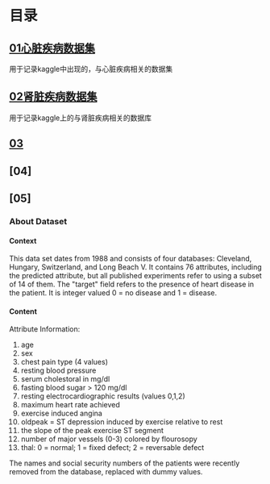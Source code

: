 # 目录

## [01心脏疾病数据集](06项目复现\04kaggle\02数据集\01心脏疾病数据集/)
用于记录kaggle中出现的，与心脏疾病相关的数据集




## [02肾脏疾病数据集](06项目复现\04kaggle\02数据集\02肾脏疾病数据集/)
用于记录kaggle上的与肾脏疾病相关的数据库

## [03]()


## [04]

## [05]






























### About Dataset

#### Context
This data set dates from 1988 and consists of four databases: Cleveland, Hungary, Switzerland, and Long Beach V. It contains 76 attributes, including the predicted attribute, but all published experiments refer to using a subset of 14 of them. The "target" field refers to the presence of heart disease in the patient. It is integer valued 0 = no disease and 1 = disease.

#### Content
Attribute Information:


1. age
2. sex
3. chest pain type (4 values)
4. resting blood pressure
5. serum cholestoral in mg/dl
6. fasting blood sugar > 120 mg/dl
7. resting electrocardiographic results (values 0,1,2)
8. maximum heart rate achieved
9. exercise induced angina
10. oldpeak = ST depression induced by exercise relative to rest
11. the slope of the peak exercise ST segment
12. number of major vessels (0-3) colored by flourosopy
13. thal: 0 = normal; 1 = fixed defect; 2 = reversable defect

The names and social security numbers of the patients were recently removed from the database, replaced with dummy values.






























